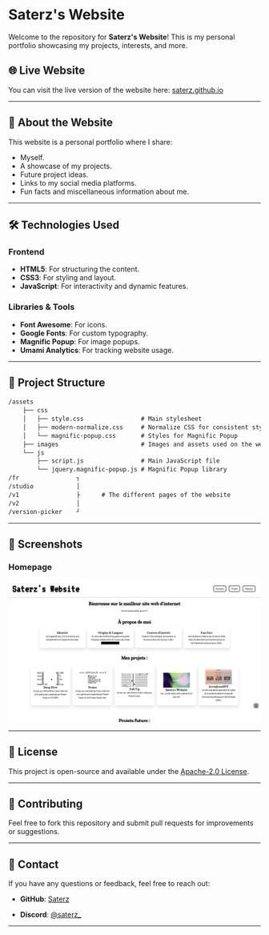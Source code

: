 # Saterz's Website

Welcome to the repository for **Saterz's Website**! This is my personal portfolio showcasing my projects, interests, and more.

## 🌐 Live Website

You can visit the live version of the website here: [saterz.github.io](https://saterz.github.io)

---

## 📖 About the Website

This website is a personal portfolio where I share:

- Myself.
- A showcase of my projects.
- Future project ideas.
- Links to my social media platforms.
- Fun facts and miscellaneous information about me.

---

## 🛠️ Technologies Used

### Frontend

- **HTML5**: For structuring the content.
- **CSS3**: For styling and layout.
- **JavaScript**: For interactivity and dynamic features.

### Libraries & Tools

- **Font Awesome**: For icons.
- **Google Fonts**: For custom typography.
- **Magnific Popup**: For image popups.
- **Umami Analytics**: For tracking website usage.

---

## 📂 Project Structure

```markdown
/assets
    ├── css
    │   ├── style.css                # Main stylesheet
    │   ├── modern-normalize.css     # Normalize CSS for consistent styling
    │   └── magnific-popup.css       # Styles for Magnific Popup
    ├── images                       # Images and assets used on the website
    └── js
        ├── script.js                # Main JavaScript file
        └── jquery.magnific-popup.js # Magnific Popup library
/fr                ┐
/studio            │
/v1                ├      # The different pages of the website
/v2                │
/version-picker    ┘
```

---

## 📸 Screenshots

### Homepage

![Homepage Screenshot](assets/images/Saterz_s-website-v3.webp)

---

## 📜 License

This project is open-source and available under the [Apache-2.0 License](LICENSE).

---

## 🤝 Contributing

Feel free to fork this repository and submit pull requests for improvements or suggestions.

---

## 📧 Contact

If you have any questions or feedback, feel free to reach out:

- **GitHub**: [Saterz](https://github.com/Saterz)

- **Discord**: [@saterz_](https://discordapp.com/users/655805199801385007)

---
